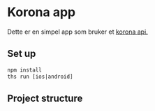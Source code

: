 # Korona app
Dette er en simpel app som bruker et <a href="https://coronavirus-tracker-api.herokuapp.com/v2/locations?timelines=1">korona api.</a>

## Set up
```html
npm install
ths run [ios|android]
```

## Project structure
